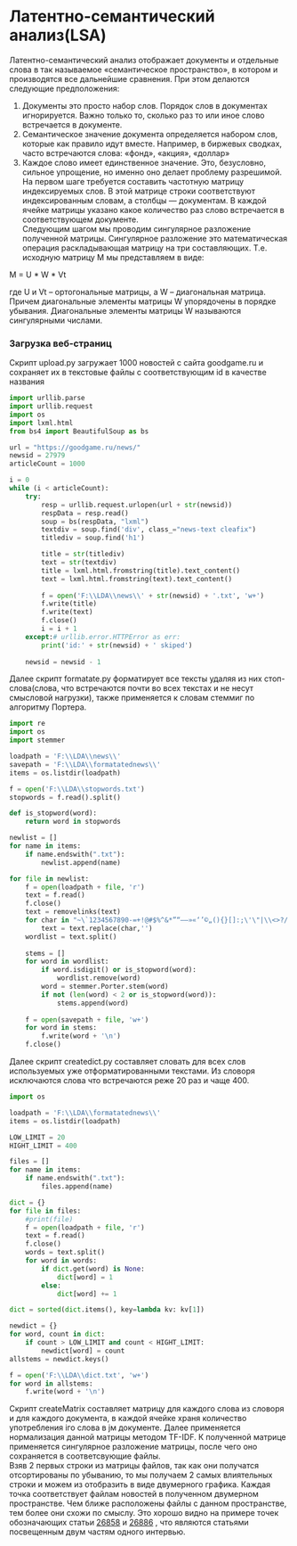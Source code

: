 # Латентно-семантический анализ(LSA)
Латентно-семантический анализ отображает документы и отдельные слова в так называемое «семантическое пространство», в котором и производятся все дальнейшие сравнения. При этом делаются следующие предположения:
<br>
1) Документы это просто набор слов. Порядок слов в документах игнорируется. Важно только то, сколько раз то или иное слово встречается в документе.<br>
2) Семантическое значение документа определяется набором слов, которые как правило идут вместе. Например, в биржевых сводках, часто встречаются слова: «фонд», «акция», «доллар»<br>
3) Каждое слово имеет единственное значение. Это, безусловно, сильное упрощение, но именно оно делает проблему разрешимой.<br>
На первом шаге требуется составить частотную матрицу индексируемых слов. В этой матрице строки соответствуют индексированным словам, а столбцы — документам. В каждой ячейке матрицы указано какое количество раз слово встречается в соответствующем документе. <br>
Следующим шагом мы проводим сингулярное разложение полученной матрицы. Сингулярное разложение это математическая операция раскладывающая матрицу на три составляющих. Т.е. исходную матрицу M мы представляем в виде: <br>

M = U * W * Vt

где U и Vt – ортогональные матрицы, а W – диагональная матрица. Причем диагональные элементы матрицы W упорядочены в порядке убывания. Диагональные элементы матрицы W называются сингулярными числами.

### Загрузка веб-страниц

Скрипт upload.py загружает 1000 новостей с сайта goodgame.ru и сохраняет их в текстовые файлы с соответствующим id в качестве названия

```python
import urllib.parse
import urllib.request
import os
import lxml.html
from bs4 import BeautifulSoup as bs

url = "https://goodgame.ru/news/"
newsid = 27979
articleCount = 1000

i = 0
while (i < articleCount):
	try:
		resp = urllib.request.urlopen(url + str(newsid))
		respData = resp.read()
		soup = bs(respData, "lxml")
		textdiv = soup.find('div', class_="news-text cleafix")
		titlediv = soup.find('h1')

		title = str(titlediv)
		text = str(textdiv)
		title = lxml.html.fromstring(title).text_content()
		text = lxml.html.fromstring(text).text_content()
		
		f = open('F:\\LDA\\news\\' + str(newsid) + '.txt', 'w+')
		f.write(title)
		f.write(text)
		f.close()
		i = i + 1
	except:# urllib.error.HTTPError as err:
		print('id:' + str(newsid) + ' skiped')
		
	newsid = newsid - 1
```
Далее скрипт formatate.py форматирует все тексты удаляя из них стоп-слова(слова, что встречаются почти во всех текстах и не несут смысловой нагрузки), также применяется к словам стеммиг по алгоритму Портера.
```python
import re
import os
import stemmer

loadpath = 'F:\\LDA\\news\\'
savepath = 'F:\\LDA\\formatatednews\\'
items = os.listdir(loadpath)

f = open('F:\\LDA\\stopwords.txt')
stopwords = f.read().split()

def is_stopword(word):
	return word in stopwords

newlist = []
for name in items:
    if name.endswith(".txt"):
        newlist.append(name)

for file in newlist:
	f = open(loadpath + file, 'r')
	text = f.read()
	f.close()
	text = removelinks(text)
	for char in "~\`1234567890-=+!@#$%^&*”“–—»«‘’©„(){}[]:;\'\"|\\<>?/.,":  
		text = text.replace(char,'') 
	wordlist = text.split()
	
	stems = []
	for word in wordlist:
		if word.isdigit() or is_stopword(word):
			wordlist.remove(word)
		word = stemmer.Porter.stem(word)
		if not (len(word) < 2 or is_stopword(word)):
			stems.append(word)
	
	f = open(savepath + file, 'w+')
	for word in stems:
		f.write(word + '\n')
	f.close()
```
Далее скрипт createdict.py составляет словать для всех слов используемых уже отформатированными текстами. Из словоря исключаются слова что встречаются реже 20 раз и чаще 400.
```python
import os

loadpath = 'F:\\LDA\\formatatednews\\'
items = os.listdir(loadpath)

LOW_LIMIT = 20
HIGHT_LIMIT = 400

files = []
for name in items:
    if name.endswith(".txt"):
        files.append(name)

dict = {}
for file in files:
	#print(file)
	f = open(loadpath + file, 'r')
	text = f.read()
	f.close()
	words = text.split()
	for word in words:
		if dict.get(word) is None:
			dict[word] = 1
		else:
			dict[word] += 1

dict = sorted(dict.items(), key=lambda kv: kv[1])

newdict = {}
for word, count in dict:
	if count > LOW_LIMIT and count < HIGHT_LIMIT:
		newdict[word] = count
allstems = newdict.keys()

f = open('F:\\LDA\\dict.txt', 'w+')
for word in allstems:
	f.write(word + '\n')
```
Скрипт createMatrix составляет матрицу для каждого слова из словоря и для каждого документа, в каждой ячейке храня количество употребления iго слова в jм документе. Далее применяется нормализация данной матрицы методом TF-IDF. К полученной матрице применяется сингулярное разложение матрицы, после чего оно сохраняется в соответсвующие файлы.<br>
Взяв 2 первых строки из матрицы файлов, так как они получатся отсортированы по убыванию, то мы получаем 2 самых влиятельных строки и можем из отобразить в виде двумерного графика.
[](Screenshot_1.jpg)
Каждая точка соответствует файлам новостей в полученном двумерном пространстве.
[](Screenshot_2.jpg)
Чем ближе расположены файлы с данном пространстве, тем более они схожи по смыслу. Это хорошо видно на примере точек обозначающих статьи 
[26858](https://goodgame.ru/news/26858) и [26886](https://goodgame.ru/news/26886) , что являются статьями посвещенным двум частям одного интервью.

[](Screenshot_3.jpg)
